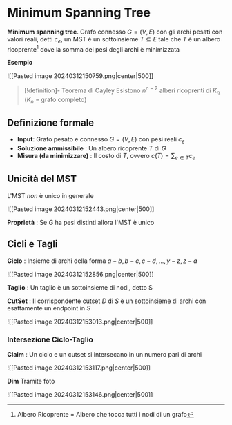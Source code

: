 # Minimum Spanning Tree

**Minimum spanning tree**. Grafo connesso $G=(V,E)$ con gli archi pesati con valori reali, detti $c_e$, un MST è un sottoinsieme $T\subseteq E$ tale che $T$ è un albero ricoprente[^1] dove la somma dei pesi degli archi è minimizzata

**Esempio**

![[Pasted image 20240312150759.png|center|500]]

>[!definition]- Teorema di Cayley
>Esistono $n^{n-2}$ alberi ricoprenti di $K_n$ ($K_n$ = grafo completo)

## Definizione formale

- **Input**: Grafo pesato e connesso $G=(V,E)$ con pesi reali $c_e$
- **Soluzione ammissibile** : Un albero ricoprente $T$ di $G$
- **Misura (da minimizzare)** : Il costo di $T$, ovvero $c(T)=\sum_{e\in T}c_e$

## Unicità del MST

L'MST _non_ è unico in generale

![[Pasted image 20240312152443.png|center|500]]

**Proprietà** : Se $G$ ha pesi distinti allora l'MST è unico

## Cicli e Tagli

**Ciclo** : Insieme di archi della forma $a-b,b-c,c-d,\dots,y-z,z-a$

![[Pasted image 20240312152856.png|center|500]]

**Taglio** : Un taglio è un sottoinsieme di nodi, detto S

**CutSet** : Il corrispondente cutset $D$ di $S$ è un sottoinsieme di archi con esattamente un endpoint in $S$

![[Pasted image 20240312153013.png|center|500]]

### Intersezione Ciclo-Taglio

**Claim** : Un ciclo e un cutset si intersecano in un numero pari di archi

![[Pasted image 20240312153117.png|center|500]]

**Dim** Tramite foto

![[Pasted image 20240312153146.png|center|500]]



[^1]: Albero Ricoprente = Albero che tocca tutti i nodi di un grafo